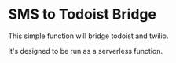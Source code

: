 # SMS to Todoist Bridge

This simple function will bridge todoist and twilio. 

It's designed to be run as a serverless function.

